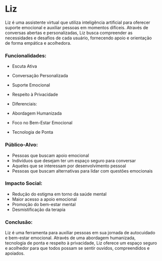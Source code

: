# Liz
Liz é uma assistente virtual que utiliza inteligência artificial para oferecer suporte emocional e auxiliar pessoas em momentos difíceis. Através de conversas abertas e personalizadas, Liz busca compreender as necessidades e desafios de cada usuário, fornecendo apoio e orientação de forma empática e acolhedora.

### Funcionalidades:

- Escuta Ativa
- Conversação Personalizada
- Suporte Emocional
- Respeito à Privacidade

- Diferenciais:

- Abordagem Humanizada
- Foco no Bem-Estar Emocional
- Tecnologia de Ponta

### Público-Alvo:

- Pessoas que buscam apoio emocional
- Indivíduos que desejam ter um espaço seguro para conversar
- Aqueles que se interessam por desenvolvimento pessoal
- Pessoas que buscam alternativas para lidar com questões emocionais

### Impacto Social:

- Redução do estigma em torno da saúde mental
- Maior acesso a apoio emocional
- Promoção do bem-estar mental
- Desmistificação da terapia

### Conclusão:

Liz é uma ferramenta para auxiliar pessoas em sua jornada de autocuidado e bem-estar emocional. Através de uma abordagem humanizada, tecnologia de ponta e respeito à privacidade, Liz oferece um espaço seguro e acolhedor para que todos possam se sentir ouvidos, compreendidos e apoiados.
